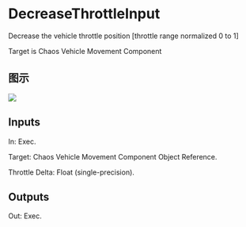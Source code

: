 # DecreaseThrottleInput

Decrease the vehicle throttle position [throttle range normalized 0 to 1]

Target is Chaos Vehicle Movement Component

## 图示

![]($-20221218-19034329.png)

## Inputs

In: Exec.

Target: Chaos Vehicle Movement Component Object Reference.

Throttle Delta: Float (single-precision).  

## Outputs

Out: Exec.

